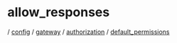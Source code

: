 # allow_responses

/ [config](/reference/config/index.md) / [gateway](/reference/config/config/gateway/index.md) / [authorization](/reference/config/config/gateway/authorization/index.md) / [default_permissions](/reference/config/config/gateway/authorization/default_permissions/index.md) 

